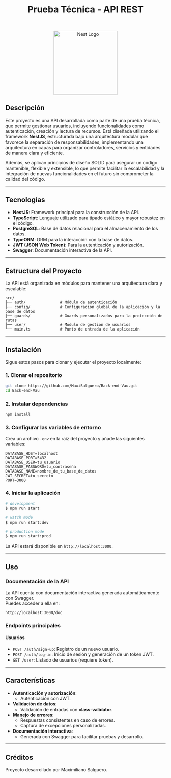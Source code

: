 <h1 align="center"> Prueba Técnica - API REST </h1> <br>

<p align="center">
  <a href="http://nestjs.com/" target="blank"><img src="https://nestjs.com/img/logo-small.svg" width="200" alt="Nest Logo" /></a>
</p>

## Descripción

Este proyecto es una API desarrollada como parte de una prueba técnica, que permite gestionar usuarios, incluyendo funcionalidades como autenticación, creación y lectura de recursos. Está diseñada utilizando el framework **NestJS**, estructurada bajo una arquitectura modular que favorece la separación de responsabilidades, implementando una arquitectura en capas para organizar controladores, servicios y entidades de manera clara y eficiente.

Además, se aplican principios de diseño SOLID para asegurar un código mantenible, flexible y extensible, lo que permite facilitar la escalabilidad y la integración de nuevas funcionalidades en el futuro sin comprometer la calidad del código.

---

## Tecnologías

- **NestJS**: Framework principal para la construcción de la API.
- **TypeScript**: Lenguaje utilizado para tipado estático y mayor robustez en el código.
- **PostgreSQL**: Base de datos relacional para el almacenamiento de los datos.
- **TypeORM**: ORM para la interacción con la base de datos.
- **JWT (JSON Web Token)**: Para la autenticación y autorización.
- **Swagger**: Documentación interactiva de la API.

---

## Estructura del Proyecto

La API está organizada en módulos para mantener una arquitectura clara y escalable:

```
src/
├── auth/               # Módulo de autenticación
├── config/             # Configuración global de la aplicación y la base de datos
├── guards/             # Guards personalizados para la protección de rutas
├── user/               # Módulo de gestion de usuarios
└── main.ts             # Punto de entrada de la aplicación
```

---

## Instalación

Sigue estos pasos para clonar y ejecutar el proyecto localmente:

### 1. Clonar el repositorio
```bash
git clone https://github.com/MaxiSalguero/Back-end-Vau.git
cd Back-end-Vau
```

### 2. Instalar dependencias
```bash
npm install
```

### 3. Configurar las variables de entorno
Crea un archivo `.env` en la raíz del proyecto y añade las siguientes variables:
```env
DATABASE_HOST=localhost
DATABASE_PORT=5432
DATABASE_USER=tu_usuario
DATABASE_PASSWORD=tu_contraseña
DATABASE_NAME=nombre_de_tu_base_de_datos
JWT_SECRET=tu_secreto
PORT=3000
```

### 4. Iniciar la aplicación
```bash
# development
$ npm run start

# watch mode
$ npm run start:dev

# production mode
$ npm run start:prod
```

La API estará disponible en `http://localhost:3000`.

---

## Uso

### Documentación de la API
La API cuenta con documentación interactiva generada automáticamente con Swagger.  
Puedes acceder a ella en:  

`http://localhost:3000/doc`

### Endpoints principales
#### Usuarios
- `POST /auth/sign-up`: Registro de un nuevo usuario.
- `POST /auth/log-in`: Inicio de sesión y generación de un token JWT.
- `GET /user`: Listado de usuarios (requiere token).

---

## Características

- **Autenticación y autorización**:
  - Autenticación con JWT.
- **Validación de datos**:
  - Validación de entradas con **class-validator**.
- **Manejo de errores**:
  - Respuestas consistentes en caso de errores.
  - Captura de excepciones personalizadas.
- **Documentación interactiva**:
  - Generada con Swagger para facilitar pruebas y desarrollo.

---

## Créditos

Proyecto desarrollado por Maximiliano Salguero.
